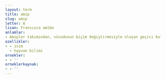 ```yaml
---
layout: term
title: amip
slug: amip
letter: A
lisan: Fransızca amibe
anlamlar:
- Amipler takımından, vücudunun biçim değiştirmesiyle oluşan geçici kollar veya ayaklar üzerinde sürünerek yer değiştiren, tatlı ve tuzlu sularda yaşayan bir hücreli canlı (Amoeba)
ozellikler:
- - isim
  - hayvan bilimi
ornekler:
- - ''
orneklerkaynak:
- - ''
---
```

